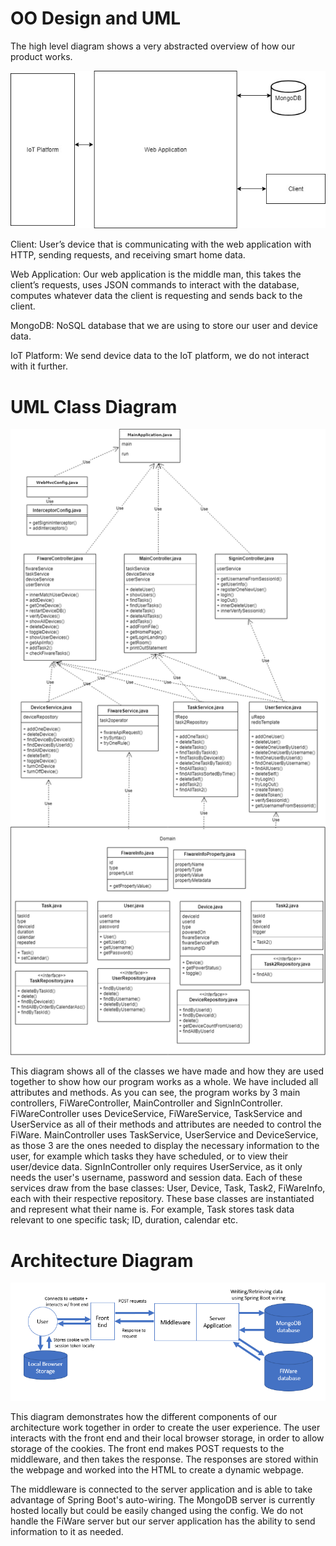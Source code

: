 # OO Design and UML

The high level diagram shows a very abstracted overview of how our product works.

![alt text](HighLevelDiagram.jpg "High Level Diagram")

Client: User’s device that is communicating with the web application with HTTP, sending requests, and receiving smart home data.

Web Application: Our web application is the middle man, this takes the client’s requests, uses JSON commands to interact with the database, computes whatever data the client is requesting and sends back to the client.

MongoDB: NoSQL database that we are using to store our user and device data.

IoT Platform: We send device data to the IoT platform, we do not interact with it further.

# UML Class Diagram

![alt text](ClassDiagram.png "UML Class Diagram")

This diagram shows all of the classes we have made and how they are used together to show how our program works as a whole. We have included all attributes and methods. As you can see, the program works by 3 main controllers, FiWareController, MainController and SignInController. FiWareController uses DeviceService, FiWareService, TaskService and UserService as all of their methods and attributes are needed to control the FiWare. MainController uses TaskService, UserService and DeviceService, as those 3 are the ones needed to display the necessary information to the user, for example which tasks they have scheduled, or to view their user/device data. SignInController only requires UserService, as it only needs the user's username, password and session data. Each of these services draw from the base classes: User, Device, Task, Task2, FiWareInfo, each with their respective repository. These base classes are instantiated and represent what their name is. For example, Task stores task data relevant to one specific task; ID, duration, calendar etc.

# Architecture Diagram

![alt text](ArcDesign.png "Arc Design")

This diagram demonstrates how the different components of our architecture work together in order to create the user experience. The user interacts with the front end and their local browser storage, in order to allow storage of the cookies. The front end makes POST requests to the middleware, and then takes the response. The responses are stored within the webpage and worked into the HTML to create a dynamic webpage.

The middleware is connected to the server application and is able to take advantage of Spring Boot's auto-wiring. The MongoDB server is currently hosted locally but could be easily changed using the config. We do not handle the FiWare server but our server application has the ability to send information to it as needed.
